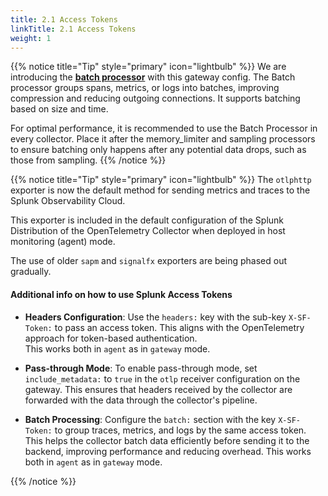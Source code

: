 ```yaml
---
title: 2.1 Access Tokens
linkTitle: 2.1 Access Tokens
weight: 1
---
```



{{% notice title="Tip" style="primary" icon="lightbulb" %}}
We are introducing the [**batch processor**](https://github.com/open-telemetry/opentelemetry-collector/blob/main/processor/batchprocessor/README.md) with this gateway config. The Batch processor groups spans, metrics, or logs into batches, improving compression and reducing outgoing connections. It supports batching based on size and time.

For optimal performance, it is recommended to use the Batch Processor in every collector. Place it after the memory_limiter and sampling processors to ensure batching only happens after any potential data drops, such as those from sampling.
{{% /notice %}}

{{% notice title="Tip" style="primary" icon="lightbulb" %}}
The `otlphttp` exporter is now the default method for sending metrics and traces to the Splunk Observability Cloud.  

This exporter is included in the default configuration of the Splunk Distribution of the OpenTelemetry Collector when deployed in host monitoring (agent) mode.  

The use of older `sapm` and `signalfx` exporters are being phased out gradually.  

#### Additional info on how to use Splunk Access Tokens

- **Headers Configuration**:
  Use the `headers:` key with the sub-key `X-SF-Token:` to pass an access token. This aligns with the OpenTelemetry approach for token-based authentication.  
  This works both in `agent` as in `gateway` mode.

- **Pass-through Mode**:
  To enable pass-through mode, set `include_metadata:` to `true` in the `otlp` receiver configuration on the gateway. This ensures that headers received by the collector are forwarded with the data through the collector's pipeline.

- **Batch Processing**:
  Configure the `batch:` section with the key `X-SF-Token:` to group traces, metrics, and logs by the same access token. This helps the collector batch data efficiently before sending it to the backend, improving performance and reducing overhead. This works both in `agent` as in `gateway` mode.

{{% /notice %}}
